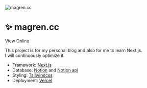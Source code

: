 ![magren.cc](https://socialify.git.ci/Magren0321/magren.cc/image?font=Inter&forks=1&issues=1&logo=https%3A%2F%2Fmagren.cc%2F_next%2Fimage%3Furl%3D%252Favatar.png%26w%3D256%26q%3D75&name=1&pattern=Circuit%20Board&pulls=1&stargazers=1&theme=Light)

# ✨ magren.cc
<a href="https://magren.cc" target="blank">View Online</a>

This project is for my personal blog and also for me to learn Next.js.  
I will continuously optimize it.

- Framework: [Next.js](https://nextjs.org/)
- Database: [Notion](https://www.notion.so/) and [Notion api](https://developers.notion.com/reference/intro)
- Styling: [Tailwindcss](https://tailwindcss.com)
- Deployment: [Vercel](https://vercel.com)
